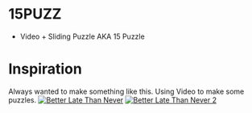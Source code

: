 # 15PUZZ

- Video + Sliding Puzzle AKA 15 Puzzle

# Inspiration
Always wanted to make something like this. Using Video to make some puzzles.
[![Better Late Than Never](http://img.youtube.com/vi/J3v-SG2VZXk/0.jpg)](http://www.youtube.com/watch?v=J3v-SG2VZXk "Sliding Puzzle")
[![Better Late Than Never 2](http://img.youtube.com/vi/rHIDNNyVAY0/0.jpg)](http://www.youtube.com/watch?v=rHIDNNyVAY0 "Cube")
